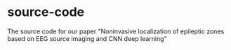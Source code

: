 # source-code
The source code for our paper "Noninvasive localization of epileptic zones based on EEG source imaging and CNN deep learning"
